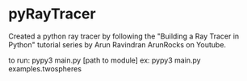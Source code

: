 # pyRayTracer
Created a python ray tracer by following the "Building a Ray Tracer in Python" tutorial series by 
Arun Ravindran ArunRocks on Youtube.

to run: pypy3 main.py [path to module]
ex: pypy3 main.py examples.twospheres
